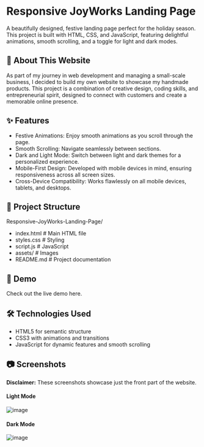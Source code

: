 #  Responsive JoyWorks Landing Page
A beautifully designed, festive landing page perfect for the holiday season. This project is built with HTML, CSS, and JavaScript, featuring delightful animations, smooth scrolling, and a toggle for light and dark modes.

## 🎨 About This Website
As part of my journey in web development and managing a small-scale business, I decided to build my own website to showcase my handmade products. This project is a combination of creative design, coding skills, and entrepreneurial spirit, designed to connect with customers and create a memorable online presence.

## ✨ Features
- Festive Animations: Enjoy smooth animations as you scroll through the page.
- Smooth Scrolling: Navigate seamlessly between sections.
- Dark and Light Mode: Switch between light and dark themes for a personalized experience.
- Mobile-First Design: Developed with mobile devices in mind, ensuring responsiveness across all screen sizes.
- Cross-Device Compatibility: Works flawlessly on all mobile devices, tablets, and desktops.

## 📂 Project Structure
Responsive-JoyWorks-Landing-Page/
- index.html      # Main HTML file
- styles.css      # Styling
- script.js       # JavaScript
- assets/         # Images
- README.md       # Project documentation

## 🎥 Demo
Check out the live demo here.

## 🛠️ Technologies Used
- HTML5 for semantic structure
- CSS3 with animations and transitions
- JavaScript for dynamic features and smooth scrolling

## 📷 Screenshots
**Disclaimer:** These screenshots showcase just the front part of the website.
#### Light Mode
![image](https://github.com/user-attachments/assets/ec9f04ac-a5f2-4e49-9291-dce27e688499)

#### Dark Mode
![image](https://github.com/user-attachments/assets/aa5dbb16-0537-4ef0-91d5-afc8dd600bcf)
